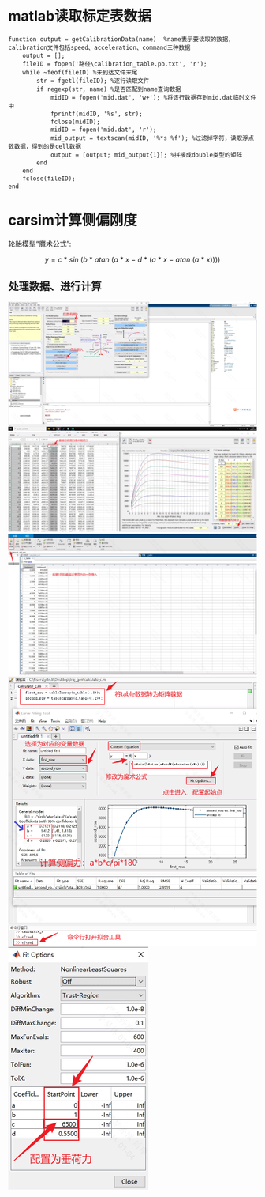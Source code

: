# matlab读取标定表数据
```
function output = getCalibrationData(name)  %name表示要读取的数据，calibration文件包括speed、acceleration、command三种数据
    output = [];
    fileID = fopen('路径\calibration_table.pb.txt', 'r');
    while ~feof(fileID) %未到达文件末尾
        str = fgetl(fileID); %逐行读取文件
        if regexp(str, name) %是否匹配到name查询数据
            midID = fopen('mid.dat', 'w+'); %将该行数据存到mid.dat临时文件中
            fprintf(midID, '%s', str);
            fclose(midID);
            midID = fopen('mid.dat', 'r');
            mid_output = textscan(midID, '%*s %f'); %过滤掉字符，读取浮点数数据，得到的是cell数据
            output = [output; mid_output{1}]; %拼接成double类型的矩阵
        end
    end
    fclose(fileID);
end
```

# carsim计算侧偏刚度
轮胎模型“魔术公式”: 

$$ 
y = c\ \ast\ sin\ (b\ \ast\ atan\ (a\ \ast\ x\ -\ d\ \ast\ (a\ \ast\ x\ -\ atan\ (a\ \ast\ x))) )
$$

## 处理数据、进行计算
![vertical_force](/image/vertical_force.png)
![data_to_excel](/image/data_to_excel.png)
![data_to_matlab](/image/data_to_matlab.png)
![calculate](/image/calculate.png)
![fit_options](/image/fit_options.png)
